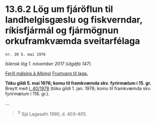 # 13.6.2 Lög um fjáröflun til landhelgisgæslu og fiskverndar, ríkisfjármál og fjármögnun orkuframkvæmda sveitarfélaga

`nr. 20 5. maí 1976`

_Íslensk lög 1. nóvember 2017 (útgáfa 147)._

[Ferill málsins á Alþingi](https://www.althingi.is/thingstorf/thingmalalistar-eftir-thingum/ferill/?ltg=97&mnr=266)
[Frumvarp til laga.](https://www.althingi.is/altext/97/s/pdf/0595.pdf)

**Tóku gildi 5. maí 1976; komu til framkvæmda skv. fyrirmælum í 15. gr.**
Breytt með
[l. 40/1978](https://althingi.is/altext/stjtnr.html#1978040) (tóku gildi 1. jan. 1978; komu til framkvæmda skv. fyrirmælum í 118. gr.).

…

> <sup>1)</sup> Sjá Lagasafn 1990, d. 403–405.


